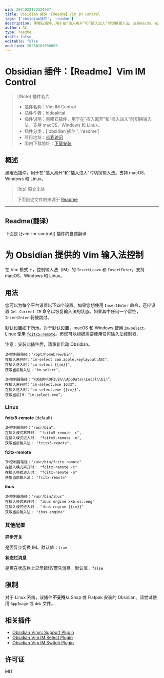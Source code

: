 ```yaml
---
uid: 2024022122524607
title: Obsidian 插件：【Readme】Vim IM Control
tags: ['obsidian插件', 'readme']
description: 黑曜石插件，用于在“插入离开”和“插入进入”时切换输入法。支持macOS、Windows和Linux。
author: AI
type: readme
draft: false
editable: false
modified: 20230101000000
---
```


# Obsidian 插件：【Readme】Vim IM Control

> [!Note] 插件名片
> - 插件名称：Vim IM Control
> - 插件作者：hideakitai
> - 插件说明：黑曜石插件，用于在“插入离开”和“插入进入”时切换输入法。支持 macOS、Windows 和 Linux。
> - 插件分类：['obsidian 插件 ', 'readme']
> - 项目地址：[点我访问](https://github.com/hideakitai/obsidian-vim-im-control)
> - 国内下载地址：[下载安装](https://pkmer.cn/products/plugin/pluginMarket/?vim-im-control)

## 概述

黑曜石插件，用于在“插入离开”和“插入进入”时切换输入法。支持 macOS、Windows 和 Linux。

> [!tip] 原文出处
>
>下面自述文件的来源于 [Readme](https://ghproxy.net/https://raw.githubusercontent.com/hideakitai/obsidian-vim-im-control/master/README.md)
>

---

## Readme(翻译）

下面是 [[vim-im-control]] 插件的自述翻译

# 为 Obsidian 提供的 Vim 输入法控制

在 Vim 模式下，控制输入法（IM）的 `InsertLeave` 和 `InsertEnter`。支持 macOS、Windows 和 Linux。

## 用法

您可以为每个平台设置以下四个设置。如果您想使用 `InsertEnter` 命令，还应设置 `Get Current IM` 命令以恢复输入法的状态。如果其中任何一个留空，`InsertEnter` 将被跳过。

默认设置如下所示。对于默认设置，macOS 和 Windows 使用 [`im-select`](https://github.com/daipeihust/im-select)，Linux 使用 [`fcitx5-remote`](https://github.com/fcitx/fcitx5)。但您可以根据需要使用任何输入法控制器。

注意：安装此插件后，请重新启动 Obsidian。

```
IM控制器路径："/opt/homebrew/bin",
在插入离开时："im-select com.apple.keylayout.ABC",
在插入进入时："im-select {{im}}",
获取当前输入法："im-select",
```

```
IM控制器路径：“%USERPROFILE%\\AppData\\Local\\bin”，
在插入离开时：“im-select.exe 1033”，
在插入进入时：“im-select.exe {{im}}”，
获取当前IM：“im-select.exe”，
```

### Linux

**fcitx5-remote** (default)

```
IM控制器路径："/usr/bin",
在插入模式离开时： "fcitx5-remote -c",
在插入模式进入时： "fcitx5-remote -o",
获取当前输入法： "fcitx5-remote",
```

**fcitx-remote**

```
IM控制器路径："/usr/bin/fcitx-remote"
在插入模式离开时： "fcitx-remote -c"
在插入模式进入时： "fcitx-remote -o"
获取当前输入法： "fcitx-remote"
```

**ibus**

```
IM控制器路径："/usr/bin/ibus"
在插入模式离开时： "ibus engine xkb:us::eng"
在插入模式进入时： "ibus engine {{im}}"
获取当前输入法： "ibus engine"
```

### 其他配置

**异步开关**

是否异步切换 IM。默认值：`true`

**状态栏消息**

是否在状态栏上显示错误/警告消息。默认值：`false`

## 限制

对于 Linux 系统，该插件**不支持**从 Snap 或 Flatpak 安装的 Obsidian。请尝试使用 `AppImage` 或 `deb` 文件。

## 相关插件

- [Obsidian Vimrc Support Plugin](https://github.com/esm7/obsidian-vimrc-support)
- [Obsidian Vim IM Select Plugin](https://github.com/ALONELUR/vim-im-select-obsidian)
- [Obsidian Vim IM Switch Plugin](https://github.com/yuanotes/obsidian-vim-im-switch-plugin)

## 许可证

MIT
